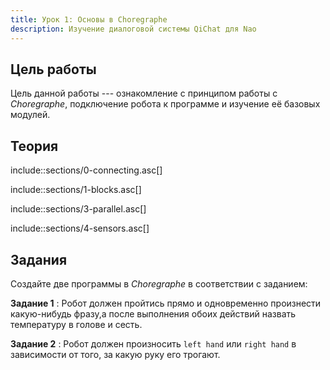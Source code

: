 ```yaml
---
title: Урок 1: Основы в Choregraphe
description: Изучение диалоговой системы QiChat для Nao
---
```

## Цель работы

Цель данной работы --- ознакомление с принципом работы с _Choregraphe_,
подключение робота к программе и изучение её базовых модулей.

## Теория

include::sections/0-connecting.asc[]

include::sections/1-blocks.asc[]

include::sections/3-parallel.asc[]

include::sections/4-sensors.asc[]

## Задания

Создайте две программы в _Choregraphe_ в соответствии с заданием:

**Задание 1**
:	Робот должен пройтись прямо и одновременно произнести какую-нибудь фразу,а
	после выполнения обоих действий назвать температуру в голове и сесть.

**Задание 2**
:	Робот должен произносить `left hand` или `right hand` в зависимости от того,
	за какую руку его трогают.